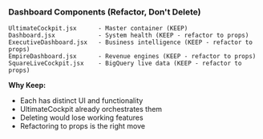 ### Dashboard Components (Refactor, Don't Delete)

```
UltimateCockpit.jsx      - Master container (KEEP)
Dashboard.jsx            - System health (KEEP - refactor to props)
ExecutiveDashboard.jsx   - Business intelligence (KEEP - refactor to props)
EmpireDashboard.jsx      - Revenue engines (KEEP - refactor to props)
SquareLiveCockpit.jsx    - BigQuery live data (KEEP - refactor to props)
```

**Why Keep:**

- Each has distinct UI and functionality
- UltimateCockpit already orchestrates them
- Deleting would lose working features
- Refactoring to props is the right move
